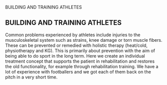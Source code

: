 BUILDING AND TRAINING ATHLETES

BUILDING AND TRAINING ATHLETES
------------------------------

Common problems experienced by athletes include injuries to the musculoskeletal system such as strains, knee damage or torn muscle fibers. These can be prevented or remedied with holistic therapy (heat/cold, physiotherapy and KG). This is primarily about prevention with the aim of being able to do sport in the long term. Here we create an individual treatment concept that supports the patient in rehabilitation and restores the old functionality, for example through rehabilitation training. We have a lot of experience with footballers and we got each of them back on the pitch in a very short time.